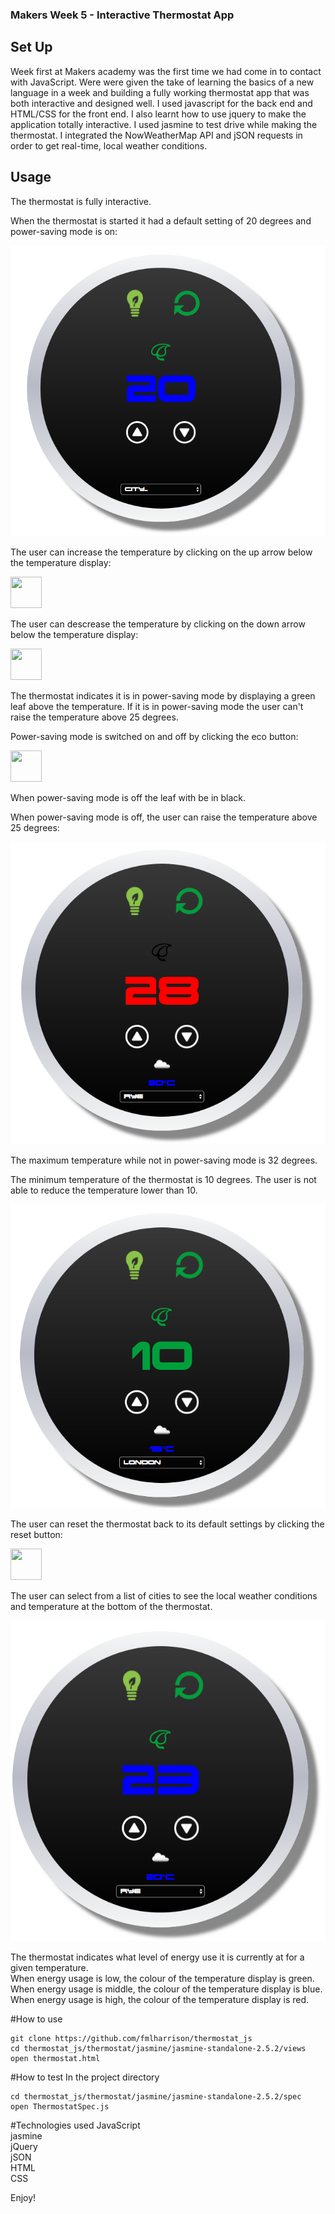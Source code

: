 ### Makers Week 5 - Interactive Thermostat App

## Set Up
Week first at Makers academy was the first time we had come in to contact with JavaScript.
Were were given the take of learning the basics of a new language in a week and building a fully working thermostat app that was both interactive and designed well.
I used javascript for the back end and HTML/CSS for the front end. I also learnt how to use jquery to make the application totally interactive. I used jasmine to test drive while making the thermostat.
I integrated the NowWeatherMap API and jSON requests in order to get real-time, local weather conditions.

## Usage
The thermostat is fully interactive.  

When the thermostat is started it had a default setting of 20 degrees and power-saving mode is on:  

![Alt text](./images/thermodefault.png?raw=true "Thermostat1")

The user can increase the temperature by clicking on the up arrow below the temperature display:  

<img src="http://image.flaticon.com/icons/svg/56/56690.svg" height="50" width="50">  

The user can descrease the temperature by clicking on the down arrow below the temperature display:  

<img src="http://s18.postimg.org/nwgb93zc9/down.png" height="50" width="50">  

The thermostat indicates it is in power-saving mode by displaying a green leaf above the temperature. If it is in power-saving mode the user can't raise the temperature above 25 degrees.  

Power-saving mode is switched on and off by clicking the eco button:  

<img src="http://pazvizcainoconsultores.com/wp-content/uploads/icono-bombilla-verde-4.png" height="50" width="50">  

When power-saving mode is off the leaf with be in black.  

When power-saving mode is off, the user can raise the temperature above 25 degrees:  

![Alt text](./images/thermohighenergy.png?raw=true "Thermostat2")  

The maximum temperature while not in power-saving mode is 32 degrees.  

The minimum temperature of the thermostat is 10 degrees. The user is not able to reduce the temperature lower than 10.  

![Alt text](./images/thermolowenergy.png?raw=true "Thermostat3")  

The user can reset the thermostat back to its default settings by clicking the reset button:  

<img src="http://www.clipartbest.com/cliparts/7Ta/KLb/7TaKLb6Xc.png" height="50" width="50">  

The user can select from a list of cities to see the local weather conditions and temperature at the bottom of the thermostat.  

![Alt text](./images/thermo1.png?raw=true "Thermostat1")  

The thermostat indicates what level of energy use it is currently at for a given temperature.  
When energy usage is low, the colour of the temperature display is green.  
When energy usage is middle, the colour of the temperature display is blue.  
When energy usage is high, the colour of the temperature display is red.  

#How to use

```
git clone https://github.com/fmlharrison/thermostat_js
cd thermostat_js/thermostat/jasmine/jasmine-standalone-2.5.2/views
open thermostat.html
```

#How to test
In the project directory
```
cd thermostat_js/thermostat/jasmine/jasmine-standalone-2.5.2/spec
open ThermostatSpec.js
```

#Technologies used
JavaScript  
jasmine  
jQuery  
jSON  
HTML  
CSS  
  
Enjoy!
